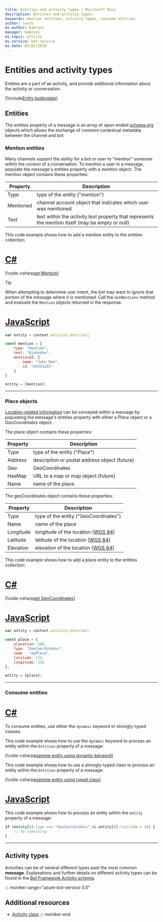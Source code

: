 ```yaml
---
title: Entities and activity types | Microsoft Docs
description: Entities and activity types.
keywords: mention entities, activity types, consume entities
author: ivorb
ms.author: kamrani
manager: kamrani
ms.topic: article
ms.service: bot-service
ms.date: 03/01/2018
---
```

# Entities and activity types

Entities are a part of an activity, and provide additional information about the activity or conversation.

[!include[Entity boilerplate](includes/snippet-entity-boilerplate.md)]

## Entities

The *entities* property of a message is an array of open-ended <a href="http://schema.org/" target="_blank">schema.org</a>
objects which allows the exchange of common contextual metadata between the channel and bot.

### Mention entities

Many channels support the ability for a bot or user to "mention" someone within the context of a conversation.
To mention a user in a message, populate the message's entities property with a *mention* object.
The mention object contains these properties:

| Property | Description |
|----|----|
| Type | type of the entity ("mention") |
| Mentioned | channel account object that indicates which user was mentioned | 
| Text | text within the *activity.text* property that represents the mention itself (may be empty or null) |

This code example shows how to add a mention entity to the entities collection.

# [C#](#tab/cs)
[!code-csharp[set Mention](includes/code/dotnet-create-messages.cs#setMention)]

> [!TIP]
> When attempting to determine user intent, the  bot may want to ignore that portion
> of the message where it is mentioned. Call the `GetMentions` method and evaluate
> the `Mention` objects returned in the response.

# [JavaScript](#tab/js)
```javascript
var entity = context.activity.entities;

const mention = {
    type: "Mention",
    text: "@johndoe",
    mentioned: {
        name: "John Doe",
        id: "UV341235"
    }
}

entity = [mention];
```

---

### Place objects

<a href="https://schema.org/Place" target="_blank">Location-related information</a> can be conveyed
within a message by populating the message's entities property with either
a *Place* object or a *GeoCoordinates* object.

The place object contains these properties:

| Property | Description |
|----|----|
| Type | type of the entity ("Place") |
| Address | description or postal address object (future) |
| Geo | GeoCoordinates |
| HasMap | URL to a map or map object (future) |
| Name | name of the place |

The geoCoordinates object contains these properties:

| Property | Description |
|----|----|
| Type | type of the entity ("GeoCoordinates") |
| Name | name of the place |
| Longitude | longitude of the location (<a href="https://en.wikipedia.org/wiki/World_Geodetic_System" target="_blank">WGS 84</a>) |
| Latitude | latitude of the location (<a href="https://en.wikipedia.org/wiki/World_Geodetic_System" target="_blank">WGS 84</a>) |
| Elevation | elevation of the location (<a href="https://en.wikipedia.org/wiki/World_Geodetic_System" target="_blank">WGS 84</a>) |

This code example shows how to add a place entity to the entities collection:

# [C#](#tab/cs)
[!code-csharp[set GeoCoordinates](includes/code/dotnet-create-messages.cs#setGeoCoord)]

# [JavaScript](#tab/js)
```javascript
var entity = context.activity.entities;

const place = {
    elavation: 100,
    type: "GeoCoordinates",
    name : "myPlace",
    latitude: 123,
    longitude: 234
};

entity = [place];

```

---

### Consume entities

# [C#](#tab/cs)

To consume entities, use either the `dynamic` keyword or strongly-typed classes.

This code example shows how to use the `dynamic` keyword to process an entity within the `Entities` property of a message:

[!code-csharp[examine entity using dynamic keyword](includes/code/dotnet-create-messages.cs#examineEntity1)]

This code example shows how to use a strongly-typed class to process an entity within the `Entities` property of a message:

[!code-csharp[examine entity using typed class](includes/code/dotnet-create-messages.cs#examineEntity2)]

# [JavaScript](#tab/js)

This code example shows how to process an entity within the `entity` property of a message:

```javascript
if (entity[0].type === "GeoCoordinates" && entity[0].latitude > 34) {
    // do something
}
```

---

## Activity types
<!-- 
This code example show how to process an activity of type **message**:

# [C#](#tab/cs)

```cs
if (context.Activity.Type == ActivityTypes.Message){
    // do something
}
```

# [JavaScript](#tab/js)

```js
if(context.activity.type === 'message'){
    // do something
}
```

--- -->

Activities can be of several different types past the most common **message**. Explanations and further details on different activity types can be found in the [Bot Framework Activity schema](https://aka.ms/botSpecs-activitySchema).

::: moniker range="azure-bot-service-3.0"

## Additional resources

- <a href="https://docs.botframework.com/csharp/builder/sdkreference/dc/d2f/class_microsoft_1_1_bot_1_1_connector_1_1_activity.html" target="_blank">Activity class</a>
::: moniker-end
